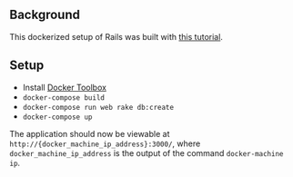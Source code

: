## Background

This dockerized setup of Rails was built with [this tutorial](https://docs.docker.com/compose/rails/).

## Setup

* Install [Docker Toolbox](https://www.docker.com/)
* `docker-compose build`
* `docker-compose run web rake db:create`
* `docker-compose up`

The application should now be viewable at `http://{docker_machine_ip_address}:3000/`, where `docker_machine_ip_address` is the output of the command `docker-machine ip`.
